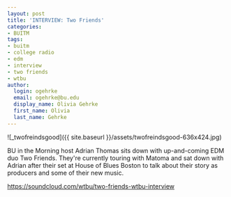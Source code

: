 ```yaml
---
layout: post
title: 'INTERVIEW: Two Friends'
categories:
- BUITM
tags:
- buitm
- college radio
- edm
- interview
- two friends
- wtbu
author:
  login: ogehrke
  email: ogehrke@bu.edu
  display_name: Olivia Gehrke
  first_name: Olivia
  last_name: Gehrke
---
```

![_twofreindsgood]({{ site.baseurl }}/assets/twofreindsgood-636x424.jpg)

BU in the Morning host Adrian Thomas sits down with up-and-coming EDM duo Two Friends. They're currently touring with Matoma and sat down with Adrian after their set at House of Blues Boston to talk about their story as producers and some of their new music.

https://soundcloud.com/wtbu/two-friends-wtbu-interview